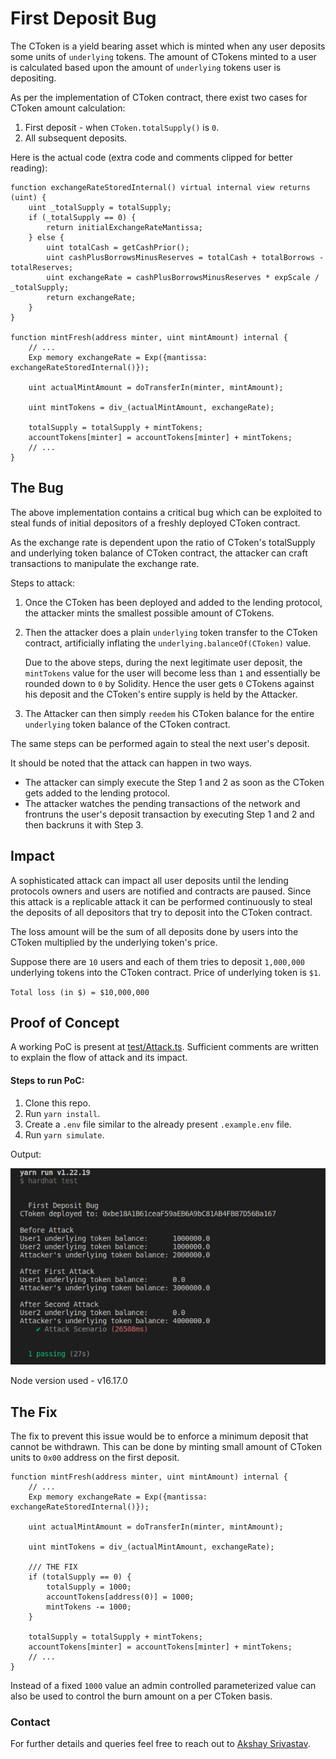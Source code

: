 # First Deposit Bug

The CToken is a yield bearing asset which is minted when any user deposits some units of
`underlying` tokens. The amount of CTokens minted to a user is calculated based upon
the amount of `underlying` tokens user is depositing.

As per the implementation of CToken contract, there exist two cases for CToken amount calculation:

1. First deposit - when `CToken.totalSupply()` is `0`.
2. All subsequent deposits.

Here is the actual code (extra code and comments clipped for better reading):

```solidity
function exchangeRateStoredInternal() virtual internal view returns (uint) {
    uint _totalSupply = totalSupply;
    if (_totalSupply == 0) {
        return initialExchangeRateMantissa;
    } else {
        uint totalCash = getCashPrior();
        uint cashPlusBorrowsMinusReserves = totalCash + totalBorrows - totalReserves;
        uint exchangeRate = cashPlusBorrowsMinusReserves * expScale / _totalSupply;
        return exchangeRate;
    }
}

function mintFresh(address minter, uint mintAmount) internal {
    // ...
    Exp memory exchangeRate = Exp({mantissa: exchangeRateStoredInternal()});

    uint actualMintAmount = doTransferIn(minter, mintAmount);

    uint mintTokens = div_(actualMintAmount, exchangeRate);

    totalSupply = totalSupply + mintTokens;
    accountTokens[minter] = accountTokens[minter] + mintTokens;
    // ...
}
```

## The Bug

The above implementation contains a critical bug which can be exploited to steal funds of
initial depositors of a freshly deployed CToken contract.

As the exchange rate is dependent upon the ratio of CToken's totalSupply and underlying token
balance of CToken contract, the attacker can craft transactions to manipulate the exchange rate.

Steps to attack:

1. Once the CToken has been deployed and added to the lending protocol, the attacker mints the 
smallest possible amount of CTokens.

2. Then the attacker does a plain `underlying` token transfer to the CToken contract, artificially inflating the `underlying.balanceOf(CToken)` value.

    Due to the above steps, during the next legitimate user deposit, the `mintTokens` value for
the user will become less than `1` and essentially be rounded down to `0` by Solidity.
Hence the user gets `0` CTokens against his deposit and the CToken's entire supply is held by the Attacker.

3. The Attacker can then simply `reedem` his CToken balance for the entire `underlying` token balance of the
CToken contract.

The same steps can be performed again to steal the next user's deposit.

It should be noted that the attack can happen in two ways.

- The attacker can simply execute the Step 1 and 2 as soon as the CToken gets added to the lending protocol.
- The attacker watches the pending transactions of the network and frontruns the user's deposit transaction by executing Step 1 and 2 and then backruns it with Step 3. 

## Impact
A sophisticated attack can impact all user deposits until the lending protocols owners and users are notified and contracts are paused. Since this attack is a replicable attack it can be performed continuously to steal the deposits of all depositors that try to deposit into the CToken contract.

The loss amount will be the sum of all deposits done by users into the CToken multiplied by the underlying token's price.

Suppose there are `10` users and each of them tries to deposit `1,000,000` underlying tokens into the CToken contract. Price of underlying token is `$1`.

`Total loss (in $) = $10,000,000`


## Proof of Concept
A working PoC is present at [test/Attack.ts](test/Attack.ts). Sufficient comments are written to explain the flow of attack and its impact.

#### Steps to run PoC:
1. Clone this repo.
2. Run `yarn install`.
3. Create a `.env` file similar to the already present `.example.env` file.
4. Run `yarn simulate`.

Output: 

![PoC Output](poc-output.png)

Node version used - v16.17.0

## The Fix
The fix to prevent this issue would be to enforce a minimum deposit that cannot be withdrawn. This can be done by minting small amount of CToken units to `0x00` address on the first deposit.

```solidity
function mintFresh(address minter, uint mintAmount) internal {
    // ...
    Exp memory exchangeRate = Exp({mantissa: exchangeRateStoredInternal()});

    uint actualMintAmount = doTransferIn(minter, mintAmount);

    uint mintTokens = div_(actualMintAmount, exchangeRate);

    /// THE FIX
    if (totalSupply == 0) {
        totalSupply = 1000;
        accountTokens[address(0)] = 1000;
        mintTokens -= 1000;
    }

    totalSupply = totalSupply + mintTokens;
    accountTokens[minter] = accountTokens[minter] + mintTokens;
    // ...
}
```

Instead of a fixed `1000` value an admin controlled parameterized value can also be used to control the burn amount on a per CToken basis.


### Contact
For further details and queries feel free to reach out to [Akshay Srivastav](https://twitter.com/akshaysrivastv/).
